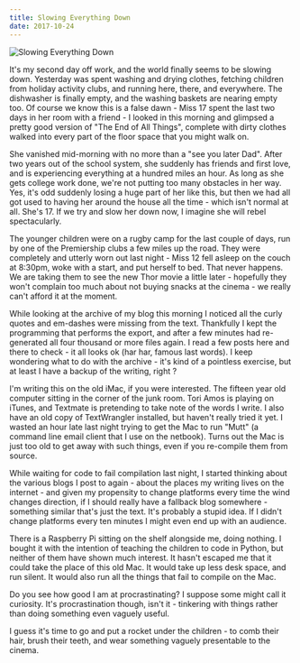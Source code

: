 ```yaml
---
title: Slowing Everything Down
date: 2017-10-24
---
```


![Slowing Everything Down](https://source.unsplash.com/npxXWgQ33ZQ/1600x900)

It's my second day off work, and the world finally seems to be slowing down. Yesterday was spent washing and drying clothes, fetching children from holiday activity clubs, and running here, there, and everywhere. The dishwasher is finally empty, and the washing baskets are nearing empty too. Of course we know this is a false dawn - Miss 17 spent the last two days in her room with a friend - I looked in this morning and glimpsed a pretty good version of "The End of All Things", complete with dirty clothes walked into every part of the floor space that you might walk on.

She vanished mid-morning with no more than a "see you later Dad". After two years out of the school system, she suddenly has friends and first love, and is experiencing everything at a hundred miles an hour. As long as she gets college work done, we're not putting too many obstacles in her way. Yes, it's odd suddenly losing a huge part of her like this, but then we had all got used to having her around the house all the time - which isn't normal at all. She's 17. If we try and slow her down now, I imagine she will rebel spectacularly.

The younger children were on a rugby camp for the last couple of days, run by one of the Premiership clubs a few miles up the road. They were completely and utterly worn out last night - Miss 12 fell asleep on the couch at 8:30pm, woke with a start, and put herself to bed. That never happens. We are taking them to see the new Thor movie a little later - hopefully they won't complain too much about not buying snacks at the cinema - we really can't afford it at the moment.

While looking at the archive of my blog this morning I noticed all the curly quotes and em-dashes were missing from the text. Thankfully I kept the programming that performs the export, and after a few minutes had re-generated all four thousand or more files again. I read a few posts here and there to check - it all looks ok (har har, famous last words). I keep wondering what to do with the archive - it's kind of a pointless exercise, but at least I have a backup of the writing, right ?

I'm writing this on the old iMac, if you were interested. The fifteen year old computer sitting in the corner of the junk room. Tori Amos is playing on iTunes, and Textmate is pretending to take note of the words I write. I also have an old copy of TextWrangler installed, but haven't really tried it yet. I wasted an hour late last night trying to get the Mac to run "Mutt" (a command line email client that I use on the netbook). Turns out the Mac is just too old to get away with such things, even if you re-compile them from source.

While waiting for code to fail compilation last night, I started thinking about the various blogs I post to again - about the places my writing lives on the internet - and given my propensity to change platforms every time the wind changes direction, if I should really have a fallback blog somewhere - something similar that's just the text. It's probably a stupid idea. If I didn't change platforms every ten minutes I might even end up with an audience.

There is a Raspberry Pi sitting on the shelf alongside me, doing nothing. I bought it with the intention of teaching the children to code in Python, but neither of them have shown much interest. It hasn't escaped me that it could take the place of this old Mac. It would take up less desk space, and run silent. It would also run all the things that fail to compile on the Mac.

Do you see how good I am at procrastinating? I suppose some might call it curiosity. It's procrastination though, isn't it - tinkering with things rather than doing something even vaguely useful.

I guess it's time to go and put a rocket under the children - to comb their hair, brush their teeth, and wear something vaguely presentable to the cinema.